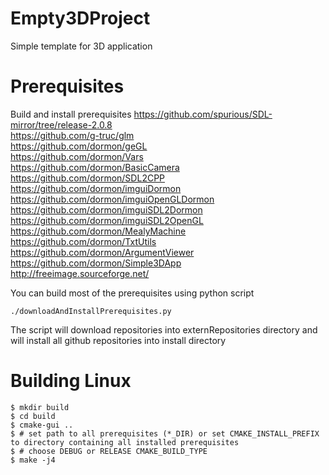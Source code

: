 # Empty3DProject
Simple template for 3D application

# Prerequisites
Build and install prerequisites
https://github.com/spurious/SDL-mirror/tree/release-2.0.8 <br>
https://github.com/g-truc/glm <br>
https://github.com/dormon/geGL <br>
https://github.com/dormon/Vars <br>
https://github.com/dormon/BasicCamera <br>
https://github.com/dormon/SDL2CPP <br>
https://github.com/dormon/imguiDormon <br>
https://github.com/dormon/imguiOpenGLDormon <br>
https://github.com/dormon/imguiSDL2Dormon <br>
https://github.com/dormon/imguiSDL2OpenGL <br>
https://github.com/dormon/MealyMachine <br>
https://github.com/dormon/TxtUtils <br>
https://github.com/dormon/ArgumentViewer <br>
https://github.com/dormon/Simple3DApp <br>
http://freeimage.sourceforge.net/ <br>

You can build most of the prerequisites using python script
```
./downloadAndInstallPrerequisites.py
```
The script will download repositories into externRepositories directory and
will install all github repositories into install directory

# Building Linux
```
$ mkdir build
$ cd build
$ cmake-gui ..
$ # set path to all prerequisites (*_DIR) or set CMAKE_INSTALL_PREFIX to directory containing all installed prerequisites
$ # choose DEBUG or RELEASE CMAKE_BUILD_TYPE
$ make -j4
```
